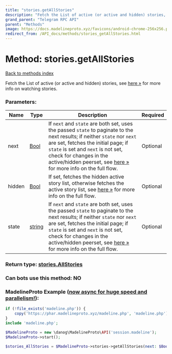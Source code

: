 ```yaml
---
title: "stories.getAllStories"
description: "Fetch the List of active (or active and hidden) stories, see [here »](https://core.telegram.org/api/stories#watching-stories) for more info on watching stories."
grand_parent: "Telegram RPC API"
parent: "Methods"
image: https://docs.madelineproto.xyz/favicons/android-chrome-256x256.png
redirect_from: /API_docs/methods/stories_getAllStories.html
---
```

# Method: stories.getAllStories
[Back to methods index](index.html)



Fetch the List of active (or active and hidden) stories, see [here »](https://core.telegram.org/api/stories#watching-stories) for more info on watching stories.

### Parameters:

| Name     |    Type       | Description | Required |
|----------|---------------|-------------|----------|
|next|[Bool](/API_docs/types/Bool.html) | If `next` and `state` are both set, uses the passed `state` to paginate to the next results; if neither `state` nor `next` are set, fetches the initial page; if `state` is set and `next` is not set, check for changes in the active/hidden peerset, see [here »](https://core.telegram.org/api/stories#watching-stories) for more info on the full flow. | Optional|
|hidden|[Bool](/API_docs/types/Bool.html) | If set, fetches the hidden active story list, otherwise fetches the active story list, see [here »](https://core.telegram.org/api/stories#watching-stories) for more info on the full flow. | Optional|
|state|[string](/API_docs/types/string.html) | If `next` and `state` are both set, uses the passed `state` to paginate to the next results; if neither `state` nor `next` are set, fetches the initial page; if `state` is set and `next` is not set, check for changes in the active/hidden peerset, see [here »](https://core.telegram.org/api/stories#watching-stories) for more info on the full flow. | Optional|


### Return type: [stories.AllStories](/API_docs/types/stories.AllStories.html)

### Can bots use this method: **NO**


### MadelineProto Example ([now async for huge speed and parallelism!](https://docs.madelineproto.xyz/docs/ASYNC.html)):


```php
if (!file_exists('madeline.php')) {
    copy('https://phar.madelineproto.xyz/madeline.php', 'madeline.php');
}
include 'madeline.php';

$MadelineProto = new \danog\MadelineProto\API('session.madeline');
$MadelineProto->start();

$stories_AllStories = $MadelineProto->stories->getAllStories(next: $Bool, hidden: $Bool, state: 'string', );
```

